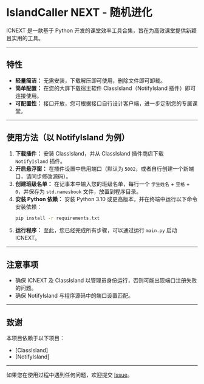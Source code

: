 # IslandCaller NEXT - 随机进化

ICNEXT 是一款基于 Python 开发的课堂效率工具合集，旨在为高效课堂提供新颖且实用的工具。

---

## 特性

- **轻量简洁：** 无需安装，下载解压即可使用，删除文件即可卸载。
- **简单配置：** 在您的大屏下载宿主软件 ClassIsland（NotifyIsland 插件）即可连接使用。
- **可配置性：** 接口开放，您可根据接口自行设计客户端，进一步定制您的专属课堂。

---

## 使用方法（以 NotifyIsland 为例）

1. **下载插件：** 安装 ClassIsland，并从 ClassIsland 插件商店下载 `NotifyIsland` 插件。
2. **开启悬浮窗：** 在插件设置中启用端口（默认为 `5002`，或者自行创建一个新端口，请同步修改源码）。
3. **创建班级名单：** 在记事本中输入您的班级名单，每行一个 `学生姓名` + `空格` + `0`，并保存为 `std.namesbook` 文件，放置到程序目录。
4. **安装 Python 依赖：** 安装 Python 3.10 或更高版本，并在终端中运行以下命令安装依赖：
   ```bash
   pip install -r requirements.txt
   ```
5. **运行程序：** 至此，您已经完成所有步骤，可以通过运行 `main.py` 启动 ICNEXT。

---

## 注意事项

- 确保 ICNEXT 及 ClassIsland 以管理员身份运行，否则可能出现端口注册失败的问题。
- 确保 NotifyIsland 与程序源码中的端口设置匹配。

---

## 致谢

本项目依赖于以下项目：

- [ClassIsland]
- [NotifyIsland]
---

如果您在使用过程中遇到任何问题，欢迎提交 [Issue](https://github.com/Teak75035/IslandCallerNEXT/issues)。
